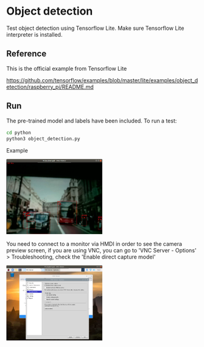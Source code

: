 # Object detection 

Test object detection using Tensorflow Lite. Make sure Tensorflow Lite interpreter is installed.

## Reference

This is the official example from Tensorflow Lite

https://github.com/tensorflow/examples/blob/master/lite/examples/object_detection/raspberry_pi/README.md

## Run

The pre-trained model and labels have been included. To run a test:

```bash
cd python
python3 object_detection.py
```

Example

<img src="../images/obj.png" width='50%'>

You need to connect to a monitor via HMDI in order to see the camera preview screen, if you are using VNC, you can go to 'VNC Server - Options' > Troubleshooting,  check the 'Enable direct capture model'

<img src="../images/vnc_option.png" width='50%'>